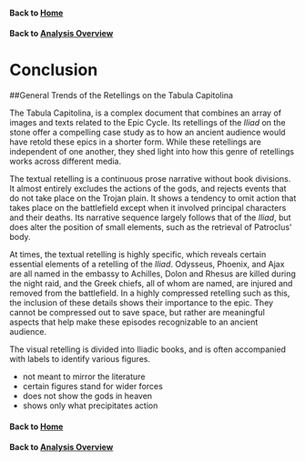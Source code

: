 #### Back to [Home](https://brclar15.github.io/tabulaCapitolina/)
#### Back to [Analysis Overview](analysisPage.md)


# Conclusion

##General Trends of the Retellings on the Tabula Capitolina

The Tabula Capitolina, is a complex document that combines an array of images and texts related to the Epic Cycle. Its retellings of the *Iliad* on the stone offer a compelling case study as to how an ancient audience would have retold these epics in a shorter form. While these retellings are independent of one another, they shed light into how this genre of retellings works across different media.

The textual retelling is a continuous prose narrative without book divisions. It almost entirely excludes the actions of the gods, and rejects events that do not take place on the Trojan plain. It shows a tendency to omit action that takes place on the battlefield except when it involved principal characters and their deaths. Its narrative sequence largely follows that of the *Iliad*, but does alter the position of small elements, such as the retrieval of Patroclus' body.

At times, the textual retelling is highly specific, which reveals certain essential elements of a retelling of the *Iliad*. Odysseus, Phoenix, and Ajax are all named in the embassy to Achilles, Dolon and Rhesus are killed during the night raid, and the Greek chiefs, all of whom are named, are injured and removed from the battlefield. In a highly compressed retelling such as this, the inclusion of these details shows their importance to the epic. They cannot be compressed out to save space, but rather are meaningful aspects that help make these episodes recognizable to an ancient audience. 

The visual retelling is divided into Iliadic books, and is often accompanied with labels to identify various figures. 

- not meant to mirror the literature
- certain figures stand for wider forces
- does not show the gods in heaven
- shows only what precipitates action






#### Back to [Home](https://brclar15.github.io/tabulaCapitolina/)
#### Back to [Analysis Overview](analysisPage.md)
